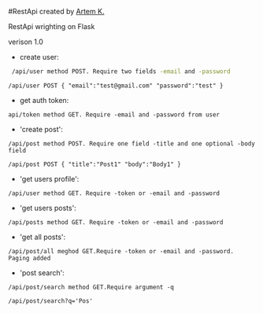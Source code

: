 #RestApi
created by [Artem K.](https://github.com/Kryvonis)

RestApi wrighting on Flask

verison 1.0

- create user: 

```sh
 /api/user method POST. Require two fields -email and -password
```

`/api/user POST
{
"email":"test@gmail.com"
"password":"test"
}`


- get auth token: 

`api/token method GET. Require -email and -password from user`

- 'create post': 

`/api/post method POST. Require one field -title and one optional -body field `

`/api/post POST
{
"title":"Post1"
"body":"Body1"
}`

- 'get users profile': 
 
`/api/user method GET. Require -token or -email and -password`

- 'get users posts': 
 
`/api/posts method GET. Require -token or -email and -password`


- 'get all posts': 

`/api/post/all meghod GET.Require -token or -email and -password. Paging added`

- 'post search': 

`/api/post/search method GET.Require argument -q`

`/api/post/search?q='Pos'`

